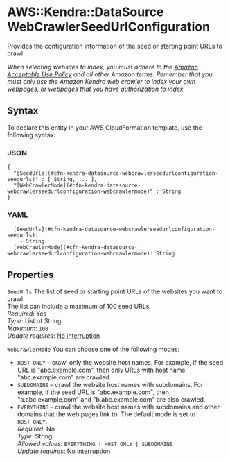 # AWS::Kendra::DataSource WebCrawlerSeedUrlConfiguration<a name="aws-properties-kendra-datasource-webcrawlerseedurlconfiguration"></a>

Provides the configuration information of the seed or starting point URLs to crawl\.

_When selecting websites to index, you must adhere to the [Amazon Acceptable Use Policy](http://aws.amazon.com/aup/) and all other Amazon terms\. Remember that you must only use the Amazon Kendra web crawler to index your own webpages, or webpages that you have authorization to index\._

## Syntax<a name="aws-properties-kendra-datasource-webcrawlerseedurlconfiguration-syntax"></a>

To declare this entity in your AWS CloudFormation template, use the following syntax:

### JSON<a name="aws-properties-kendra-datasource-webcrawlerseedurlconfiguration-syntax.json"></a>

```
{
  "[SeedUrls](#cfn-kendra-datasource-webcrawlerseedurlconfiguration-seedurls)" : [ String, ... ],
  "[WebCrawlerMode](#cfn-kendra-datasource-webcrawlerseedurlconfiguration-webcrawlermode)" : String
}
```

### YAML<a name="aws-properties-kendra-datasource-webcrawlerseedurlconfiguration-syntax.yaml"></a>

```
  [SeedUrls](#cfn-kendra-datasource-webcrawlerseedurlconfiguration-seedurls):
    - String
  [WebCrawlerMode](#cfn-kendra-datasource-webcrawlerseedurlconfiguration-webcrawlermode): String
```

## Properties<a name="aws-properties-kendra-datasource-webcrawlerseedurlconfiguration-properties"></a>

`SeedUrls` <a name="cfn-kendra-datasource-webcrawlerseedurlconfiguration-seedurls"></a>
The list of seed or starting point URLs of the websites you want to crawl\.  
The list can include a maximum of 100 seed URLs\.  
_Required_: Yes  
_Type_: List of String  
_Maximum_: `100`  
_Update requires_: [No interruption](https://docs.aws.amazon.com/AWSCloudFormation/latest/UserGuide/using-cfn-updating-stacks-update-behaviors.html#update-no-interrupt)

`WebCrawlerMode` <a name="cfn-kendra-datasource-webcrawlerseedurlconfiguration-webcrawlermode"></a>
You can choose one of the following modes:

- `HOST_ONLY` – crawl only the website host names\. For example, if the seed URL is "abc\.example\.com", then only URLs with host name "abc\.example\.com" are crawled\.
- `SUBDOMAINS` – crawl the website host names with subdomains\. For example, if the seed URL is "abc\.example\.com", then "a\.abc\.example\.com" and "b\.abc\.example\.com" are also crawled\.
- `EVERYTHING` – crawl the website host names with subdomains and other domains that the web pages link to\.
  The default mode is set to `HOST_ONLY`\.  
  _Required_: No  
  _Type_: String  
  _Allowed values_: `EVERYTHING | HOST_ONLY | SUBDOMAINS`  
  _Update requires_: [No interruption](https://docs.aws.amazon.com/AWSCloudFormation/latest/UserGuide/using-cfn-updating-stacks-update-behaviors.html#update-no-interrupt)
